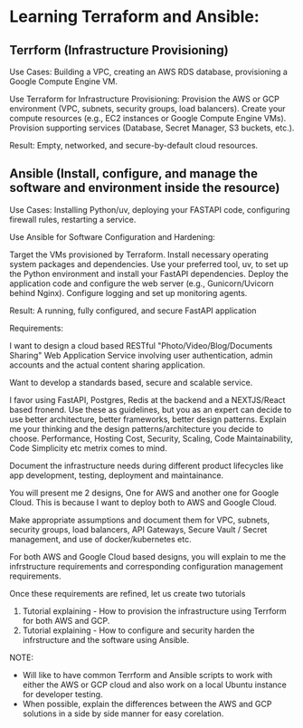 # Learning Terraform and Ansible: 

## Terrform (Infrastructure Provisioning) 

Use Cases:
  Building a VPC, 
  creating an AWS RDS database, 
  provisioning a Google Compute Engine VM.

Use Terraform for Infrastructure Provisioning:
  Provision the AWS or GCP environment (VPC, subnets, security groups, load balancers).
  Create your compute resources (e.g., EC2 instances or Google Compute Engine VMs).
  Provision supporting services (Database, Secret Manager, S3 buckets, etc.).

Result: 
  Empty, networked, and secure-by-default cloud resources.

## Ansible (Install, configure, and manage the software and environment inside the resource) 

Use Cases:
  Installing Python/uv, deploying your FASTAPI code, configuring firewall rules, restarting a service.

Use Ansible for Software Configuration and Hardening:

  Target the VMs provisioned by Terraform.
  Install necessary operating system packages and dependencies.
  Use your preferred tool, uv, to set up the Python environment and install your FastAPI dependencies.
  Deploy the application code and configure the web server (e.g., Gunicorn/Uvicorn behind Nginx).
  Configure logging and set up monitoring agents.

Result: A running, fully configured, and secure FastAPI application

Requirements:

I want to design a cloud based RESTful "Photo/Video/Blog/Documents Sharing" Web Application Service involving user authentication, admin accounts and the actual content sharing application.  

Want to develop a standards based, secure and scalable service.

I favor using FastAPI, Postgres, Redis at the backend and a NEXTJS/React based fronend. Use these as guidelines, but you as an expert can decide to use better architecture, better frameworks, better design patterns. Explain me your thinking and the design patterns/architecture you decide to choose. Performance, Hosting Cost, Security, Scaling, Code Maintainability, Code Simplicity etc metrix comes to mind.  

Document the infrastructure needs during different product lifecycles like app development, testing, deployment and maintainance.

You will present me 2 designs, One for AWS and another one for Google Cloud. This is because I want to deploy both to AWS and Google Cloud. 

Make appropriate assumptions and document them for VPC, subnets, security groups, load balancers, API Gateways, Secure Vault / Secret management, and use of docker/kubernetes etc. 

For both AWS and Google Cloud based designs, you will explain to me the infrstructure requirements and corresponding configuration management requirements. 

Once these requirements are refined, let us create two  tutorials   
  1) Tutorial explaining - How to provision the infrastructure using Terrform for both AWS and GCP.   
  2) Tutorial explaining - How to configure and security harden the infrstructure and the software using Ansible.  

NOTE: 
* Will like to have common Terrform and Ansible scripts to work with either the AWS or GCP cloud and also work on a local Ubuntu instance for developer testing.
* When possible, explain the differences between the AWS and GCP solutions in a side by side manner for easy corelation.



